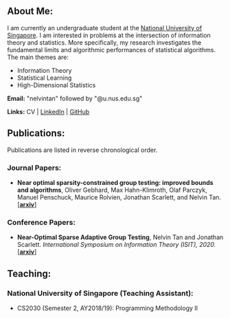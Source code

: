 ## About Me:

I am currently an undergraduate student at the [National University of Singapore](http://www.nus.edu.sg/). I am interested in problems at the intersection of information theory and statistics. More specifically, my research investigates the fundamental limits and algorithmic performances of statistical algorithms. The main themes are:
- Information Theory
- Statistical Learning
- High-Dimensional Statistics

**Email:** "nelvintan" followed by "@u.nus.edu.sg"

**Links:** CV | [LinkedIn](https://www.linkedin.com/in/nelvin-tan-290377151/) | [GitHub](https://github.com/nelvintan)

## Publications:

Publications are listed in reverse chronological order. 

### Journal Papers:

- **Near optimal sparsity-constrained group testing: improved bounds and algorithms**, Oliver Gebhard, Max Hahn-Klimroth, Olaf Parczyk, Manuel Penschuck, Maurice Rolvien, Jonathan Scarlett, and Nelvin Tan. \[[**arxiv**](https://arxiv.org/abs/2004.11860)\]

### Conference Papers:

- **Near-Optimal Sparse Adaptive Group Testing**, Nelvin Tan and Jonathan Scarlett. _International Symposium on Information Theory (ISIT), 2020._ \[[**arxiv**](https://arxiv.org/abs/2004.03119v1)\]

## Teaching:

### National University of Singapore (Teaching Assistant):

- CS2030 (Semester 2, AY2018/19): Programming Methodology II
